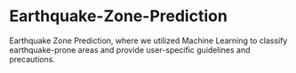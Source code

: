 # Earthquake-Zone-Prediction
Earthquake Zone Prediction, where we utilized Machine Learning to classify earthquake-prone areas and provide user-specific guidelines and precautions.
